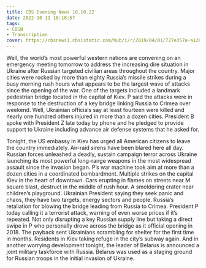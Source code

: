 ```yaml
---
title: CBS Evening News 10.10.22
date: 2022-10-11 18:18:57
tags:
- CBSN
- Transcription
cover: https://cbsnews1.cbsistatic.com/hub/i/r/2019/04/01/727e357a-a126-4138-a2c5-4d3222669d57/thumbnail/640x360/3ff2761028dc5c65cc4f07acd54bcd5c/cbsn2-logo-1920x1080.jpg
---
```

Well, the world’s most powerful western nations are convening on an emergency meeting tomorrow to address the increasing dire situation in Ukraine after Russian targeted civilian areas throughout the country. Major cities were rocked by more than eighty Russia’s missile strikes during a busy morning rush hours what appears to be the largest wave of attacks since the opening of the war. One of the targets included a landmark pedestrian bridge located in the capital of Kiev. P said the attacks were in response to the destruction of a key bridge linking Russia to Crimea over weekend. Well, Ukrainian officials say at least fourteen were killed and nearly one hundred others injured in more than a dozen cities. President B spoke with President Z late today by phone and he pledged to provide support to Ukraine including advance air defense systems that he asked for. 

Tonight, the US embassy in Kiev has urged all American citizens to leave the country immediately. Air-raid sirens have been blared here all day. Russian forces unleashed a deadly, sustain campaign terror across Ukraine launching its most powerful long-range weapons in the most widespread assault since the invasion began. P’s war machine took aim at more than a dozen cities in a coordinated bombardment. Multiple strikes on the capital Kiev in the heart of downtown. Cars erupting in flames on streets near M square blast, destruct in the middle of rush hour. A smoldering crater near children’s playground. Ukrainian President saying they seek panic and chaos, they have two targets, energy sectors and people. Russia’s retaliation for blowing the bridge leading from Russia to Crimea. President P today calling it a terrorist attack, warning of even worse prices if it’s repeated. Not only disrupting a key Russian supply line but taking a direct swipe in P who personally drove across the bridge as it official opening in 2018. The payback sent Ukrainians scrambling for shelter for the first time in months. Residents in Kiev taking refuge in the city’s subway again. And in another worrying development tonight, the leader of Belarus is announced a joint military taskforce with Russia. Belarus was used as a staging ground for Russian troops in the initial invasion of Ukraine.
